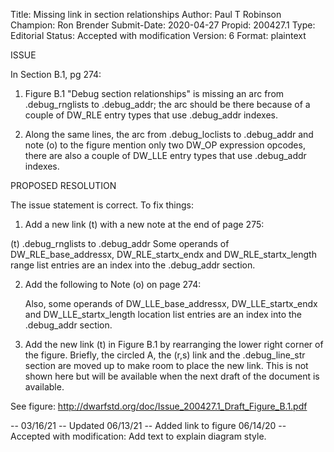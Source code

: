 Title:       Missing link in section relationships
Author:      Paul T Robinson
Champion:    Ron Brender
Submit-Date: 2020-04-27
Propid:      200427.1
Type:        Editorial
Status:      Accepted with modification
Version:     6
Format:      plaintext

ISSUE

In Section B.1, pg 274:

1) Figure B.1 "Debug section relationships" is missing an arc from
.debug_rnglists to .debug_addr; the arc should be there because of a
couple of DW_RLE entry types that use .debug_addr indexes.

2) Along the same lines, the arc from .debug_loclists to .debug_addr
and note (o) to the figure mention only two DW_OP expression opcodes,
there are also a couple of DW_LLE entry types that use .debug_addr
indexes.

PROPOSED RESOLUTION

The issue statement is correct. To fix things:

1) Add a new link (t) with a new note at the end of page 275:

(t) .debug_rnglists to .debug_addr
    Some operands of DW_RLE_base_addressx, DW_RLE_startx_endx and
    DW_RLE_startx_length range list entries are an index into the
    .debug_addr section.

2) Add the following to Note (o) on page 274:

    Also, some operands of DW_LLE_base_addressx, DW_LLE_startx_endx and
    DW_LLE_startx_length location list entries are an
    index into the .debug_addr section.
 
3) Add the new link (t) in Figure B.1 by rearranging the lower right
corner of the figure. Briefly, the circled A, the (r,s) link and the
.debug_line_str section are moved up to make room to place the new link.
This is not shown here but will be available when the next draft of the
document is available. 

See figure: http://dwarfstd.org/doc/Issue_200427.1_Draft_Figure_B.1.pdf

-- 
03/16/21 -- Updated
06/13/21 -- Added link to figure
06/14/20 -- Accepted with modification: Add text to explain diagram style.
